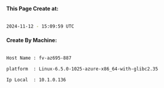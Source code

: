 
   
#### This Page Create at:

```bash

2024-11-12 - 15:09:59 UTC

```

#### Create By Machine:

```bash

Host Name : fv-az695-887

platform  : Linux-6.5.0-1025-azure-x86_64-with-glibc2.35

Ip Local  : 10.1.0.136

```


